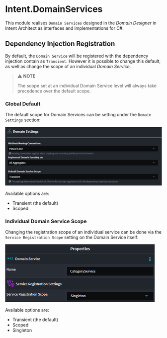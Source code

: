 ﻿# Intent.DomainServices

This module realises `Domain Services` designed in the _Domain Designer_ in Intent Architect as interfaces and implementations for C#.

## Dependency Injection Registration

By default, the `Domain Service` will be registered with the dependency injection contain as `Transient`. However it is possible to change this default, as well as change the scope of an individual _Domain Service_.

> ⚠️ **NOTE**
>
> The scope set at an individual Domain Service level will always take precedence over the default scope.

### Global Default

The default scope for Domain Services can be setting under the `Domain Settings` section:

![Global scope](images/global-scope.png)

Available options are:

- Transient (the default)
- Scoped

### Individual Domain Service Scope

Changing the registration scope of an individual service can be done via the `Service Registration Scope` setting on the Domain Service itself:

![Service scope](images/service-scope.png)

Available options are:

- Transient (the default)
- Scoped
- Singleton
